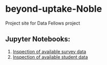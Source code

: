 # beyond-uptake-Noble
Project site for Data Fellows project

## Jupyter Notebooks:
1. [Inspection of available survey data](workbooks/wb1-survey-data/wb1.md)
2. [Inspection of available student data](workbooks/wb2-student-data/wb2.md)
